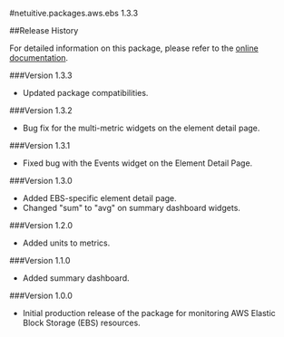 #netuitive.packages.aws.ebs 1.3.3

##Release History

For detailed information on this package, please refer to the [online documentation](https://help.app.netuitive.com/Content/Misc/Datasources/AWS/new_aws_datasource.htm).

###Version 1.3.3

* Updated package compatibilities.

###Version 1.3.2

* Bug fix for the multi-metric widgets on the element detail page.

###Version 1.3.1

* Fixed bug with the Events widget on the Element Detail Page.

###Version 1.3.0

* Added EBS-specific element detail page.
* Changed "sum" to "avg" on summary dashboard widgets.

###Version 1.2.0

* Added units to metrics.

###Version 1.1.0

* Added summary dashboard.

###Version 1.0.0

* Initial production release of the package for monitoring AWS Elastic Block Storage (EBS) resources.
